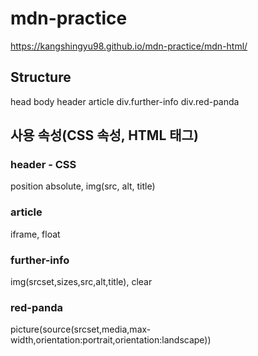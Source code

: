 # mdn-practice
https://kangshingyu98.github.io/mdn-practice/mdn-html/
## Structure
head
body
 header
 article
 div.further-info
 div.red-panda

## 사용 속성(CSS 속성, HTML 태그)
### header - CSS
 position absolute, img(src, alt, title)

### article
 iframe, float

### further-info
 img(srcset,sizes,src,alt,title), clear

### red-panda
 picture(source(srcset,media,max-width,orientation:portrait,orientation:landscape))
